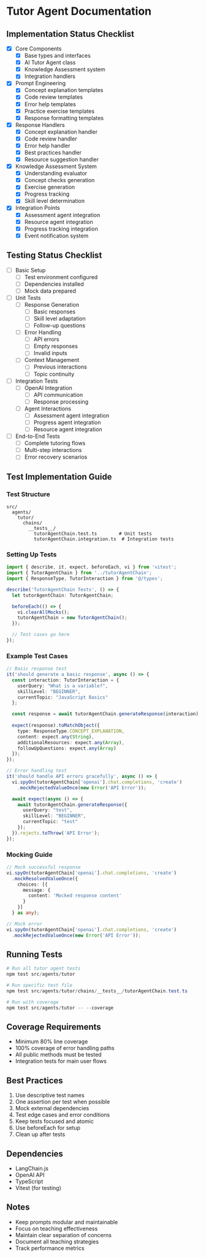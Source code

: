 # Tutor Agent Documentation

## Implementation Status Checklist
- [x] Core Components
  - [x] Base types and interfaces
  - [x] AI Tutor Agent class
  - [x] Knowledge Assessment system
  - [x] Integration handlers

- [x] Prompt Engineering
  - [x] Concept explanation templates
  - [x] Code review templates
  - [x] Error help templates
  - [x] Practice exercise templates
  - [x] Response formatting templates

- [x] Response Handlers
  - [x] Concept explanation handler
  - [x] Code review handler
  - [x] Error help handler
  - [x] Best practices handler
  - [x] Resource suggestion handler

- [x] Knowledge Assessment System
  - [x] Understanding evaluator
  - [x] Concept checks generation
  - [x] Exercise generation
  - [x] Progress tracking
  - [x] Skill level determination

- [x] Integration Points
  - [x] Assessment agent integration
  - [x] Resource agent integration
  - [x] Progress tracking integration
  - [x] Event notification system

## Testing Status Checklist
- [ ] Basic Setup
  - [ ] Test environment configured
  - [ ] Dependencies installed
  - [ ] Mock data prepared

- [ ] Unit Tests
  - [ ] Response Generation
    - [ ] Basic responses
    - [ ] Skill level adaptation
    - [ ] Follow-up questions
  - [ ] Error Handling
    - [ ] API errors
    - [ ] Empty responses
    - [ ] Invalid inputs
  - [ ] Context Management
    - [ ] Previous interactions
    - [ ] Topic continuity

- [ ] Integration Tests
  - [ ] OpenAI Integration
    - [ ] API communication
    - [ ] Response processing
  - [ ] Agent Interactions
    - [ ] Assessment agent integration
    - [ ] Progress agent integration
    - [ ] Resource agent integration

- [ ] End-to-End Tests
  - [ ] Complete tutoring flows
  - [ ] Multi-step interactions
  - [ ] Error recovery scenarios

## Test Implementation Guide

### Test Structure
```
src/
  agents/
    tutor/
      chains/
        __tests__/
          tutorAgentChain.test.ts        # Unit tests
          tutorAgentChain.integration.ts  # Integration tests
```

### Setting Up Tests
```typescript
import { describe, it, expect, beforeEach, vi } from 'vitest';
import { TutorAgentChain } from '../tutorAgentChain';
import { ResponseType, TutorInteraction } from '@/types';

describe('TutorAgentChain Tests', () => {
  let tutorAgentChain: TutorAgentChain;

  beforeEach(() => {
    vi.clearAllMocks();
    tutorAgentChain = new TutorAgentChain();
  });

  // Test cases go here
});
```

### Example Test Cases
```typescript
// Basic response test
it('should generate a basic response', async () => {
  const interaction: TutorInteraction = {
    userQuery: "What is a variable?",
    skillLevel: "BEGINNER",
    currentTopic: "JavaScript Basics"
  };

  const response = await tutorAgentChain.generateResponse(interaction);
  
  expect(response).toMatchObject({
    type: ResponseType.CONCEPT_EXPLANATION,
    content: expect.any(String),
    additionalResources: expect.any(Array),
    followUpQuestions: expect.any(Array)
  });
});

// Error handling test
it('should handle API errors gracefully', async () => {
  vi.spyOn(tutorAgentChain['openai'].chat.completions, 'create')
    .mockRejectedValueOnce(new Error('API Error'));

  await expect(async () => {
    await tutorAgentChain.generateResponse({
      userQuery: "test",
      skillLevel: "BEGINNER",
      currentTopic: "test"
    });
  }).rejects.toThrow('API Error');
});
```

### Mocking Guide
```typescript
// Mock successful response
vi.spyOn(tutorAgentChain['openai'].chat.completions, 'create')
  .mockResolvedValueOnce({
    choices: [{
      message: {
        content: 'Mocked response content'
      }
    }]
  } as any);

// Mock error
vi.spyOn(tutorAgentChain['openai'].chat.completions, 'create')
  .mockRejectedValueOnce(new Error('API Error'));
```

## Running Tests
```powershell
# Run all tutor agent tests
npm test src/agents/tutor

# Run specific test file
npm test src/agents/tutor/chains/__tests__/tutorAgentChain.test.ts

# Run with coverage
npm test src/agents/tutor -- --coverage
```

## Coverage Requirements
- Minimum 80% line coverage
- 100% coverage of error handling paths
- All public methods must be tested
- Integration tests for main user flows

## Best Practices
1. Use descriptive test names
2. One assertion per test when possible
3. Mock external dependencies
4. Test edge cases and error conditions
5. Keep tests focused and atomic
6. Use beforeEach for setup
7. Clean up after tests

## Dependencies
- LangChain.js
- OpenAI API
- TypeScript
- Vitest (for testing)

## Notes
- Keep prompts modular and maintainable
- Focus on teaching effectiveness
- Maintain clear separation of concerns
- Document all teaching strategies
- Track performance metrics 
